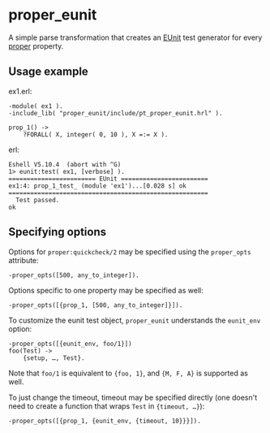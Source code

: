 # proper\_eunit

A simple parse transformation that creates an [EUnit][] test generator for every
[proper][] property.

[EUnit]: http://www.erlang.org/doc/apps/eunit/chapter.html
[proper]: https://github.com/manopapad/proper

## Usage example

ex1.erl:

    -module( ex1 ).
    -include_lib( "proper_eunit/include/pt_proper_eunit.hrl" ).

    prop_1() ->
        ?FORALL( X, integer( 0, 10 ), X =:= X ).

erl:

    Eshell V5.10.4  (abort with ^G)
    1> eunit:test( ex1, [verbose] ).
    ======================== EUnit ========================
    ex1:4: prop_1_test_ (module 'ex1')...[0.028 s] ok
    =======================================================
      Test passed.
    ok

## Specifying options

Options for `proper:quickcheck/2` may be specified using the `proper_opts`
attribute:

    -proper_opts([500, any_to_integer]).

Options specific to one property may be specified as well:

    -proper_opts([{prop_1, [500, any_to_integer]}]).

To customize the eunit test object, `proper_eunit` understands the `eunit_env`
option:

    -proper_opts([{eunit_env, foo/1}])
    foo(Test) ->
        {setup, …, Test}.

Note that `foo/1` is equivalent to `{foo, 1}`, and `{M, F, A}` is supported as
well.

To just change the timeout, timeout may be specified directly (one doesn't
need to create a function that wraps `Test` in `{timeout, …}`):

    -proper_opts([{prop_1, {eunit_env, {timeout, 10}}}]).
